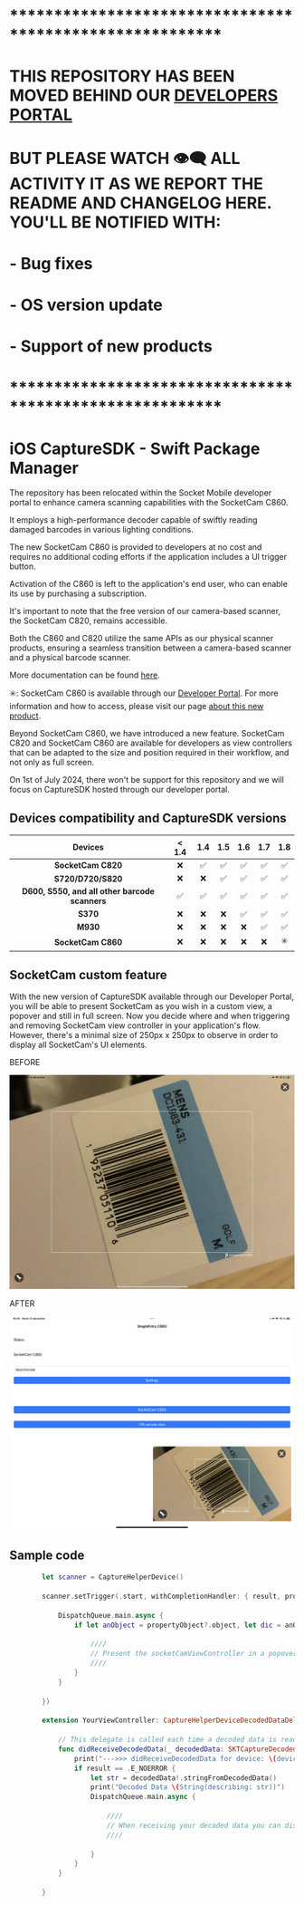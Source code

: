 # ********************************************************
# THIS REPOSITORY HAS BEEN MOVED BEHIND OUR [DEVELOPERS PORTAL](https://www.socketmobile.com/dev-portal/portal)
# BUT PLEASE WATCH 👁️‍🗨️ ALL ACTIVITY IT AS WE REPORT THE README AND CHANGELOG HERE. YOU'LL BE NOTIFIED WITH:
# - Bug fixes
# - OS version update
# - Support of new products
# ********************************************************


# iOS CaptureSDK - Swift Package Manager

The repository has been relocated within the Socket Mobile developer portal to enhance camera scanning capabilities with the SocketCam C860.

It employs a high-performance decoder capable of swiftly reading damaged barcodes in various lighting conditions.

The new SocketCam C860 is provided to developers at no cost and requires no additional coding efforts if the application includes a UI trigger button.

Activation of the C860 is left to the application's end user, who can enable its use by purchasing a subscription.

It's important to note that the free version of our camera-based scanner, the SocketCam C820, remains accessible.

Both the C860 and C820 utilize the same APIs as our physical scanner products, ensuring a seamless transition between a camera-based scanner and a physical barcode scanner.

More documentation can be found [here](https://docs.socketmobile.com/capture/ios/en/latest/ "CaptureSDK Documentation").

✳️: SocketCam C860 is available through our [Developer Portal](https://www.socketmobile.com/developers/portal). For more information and how to access, please visit our page [about this new product](https://www.socketmobile.com/readers-accessories/product-families/socketcam).

Beyond SocketCam C860, we have introduced a new feature. SocketCam C820 and SocketCam C860 are available for developers as view controllers that can be adapted to the size and position required in their workflow, and not only as full screen.

On 1st of July 2024, there won't be support for this repository and we will focus on CaptureSDK hosted through our developer portal.

## Devices compatibility and CaptureSDK versions

|       Devices                                          |          < 1.4         |          1.4           |          1.5          |          1.6          |         1.7          |         1.8          |
| :----------------------------------------------------: | :--------------------: | :--------------------: | :-------------------: | :-------------------: |:-------------------: |:-------------------: |
|   **SocketCam C820**                                   |          ❌            |           ✅           |           ✅           |           ✅          |           ✅          |           ✅         |
|   **S720/D720/S820**                                   |          ❌            |           ❌           |           ✅           |           ✅          |           ✅          |           ✅         |
|   **D600, S550, and all other barcode scanners**       |          ✅            |           ✅           |           ✅           |           ✅          |           ✅          |           ✅         |
|   **S370**                                             |          ❌            |           ❌           |           ❌           |           ✅          |           ✅          |           ✅         |
|   **M930**                                             |          ❌            |           ❌           |           ❌           |           ❌          |           ✅          |           ✅         |
|   **SocketCam C860**                                   |          ❌            |           ❌           |           ❌           |           ❌          |           ❌          |           ✳️         |

## SocketCam custom feature

With the new version of CaptureSDK available through our Developer Portal, you will be able to present SocketCam as you wish in a custom view, a popover and still in full screen. Now you decide where and when triggering and removing SocketCam view controller in your application's flow.
However, there's a minimal size of 250px x 250px to observe in order to display all SocketCam's UI elements.

BEFORE

![BEFORE](./docs/socketcam-fullscreen.jpeg)

AFTER

![AFTER](./docs/socketcam-custom.jpeg)

## Sample code

```swift
        let scanner = CaptureHelperDevice()

        scanner.setTrigger(.start, withCompletionHandler: { result, propertyObject in

            DispatchQueue.main.async {
                if let anObject = propertyObject?.object, let dic = anObject as? [String: Any], let objectType = dic["SKTObjectType"] as? String, objectType == "SKTSocketCamViewControllerType", let socketCamViewController = dic["SKTSocketCamViewController"] as? UIViewController {

                    ////
                    // Present the socketCamViewController in a popover or a subview or in full screen
                    ////
                }
            }
        
        })

        extension YourViewController: CaptureHelperDeviceDecodedDataDelegate {
    
            // This delegate is called each time a decoded data is read from a scanner or SocketCam
            func didReceiveDecodedData(_ decodedData: SKTCaptureDecodedData?, fromDevice device: CaptureHelperDevice, withResult result:SKTResult) {
                print("--->>> didReceiveDecodedData for device: \(device.deviceInfo.deviceType)")
                if result == .E_NOERROR {
                    let str = decodedData!.stringFromDecodedData()
                    print("Decoded Data \(String(describing: str))")
                    DispatchQueue.main.async {

                        ////
                        // When receiving your decoded data you can dismiss, hide, remove the SocketCam custom view controller
                        ////

                    }
                }
            }

        }
```

